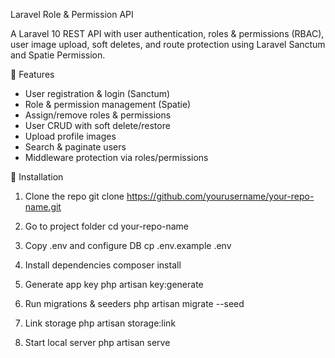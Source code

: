 Laravel Role & Permission API

A Laravel 10 REST API with user authentication, roles & permissions (RBAC), user image upload, soft deletes, and route protection using Laravel Sanctum and Spatie Permission.

🔧 Features

+ User registration & login (Sanctum)
+ Role & permission management (Spatie)
+ Assign/remove roles & permissions
+ User CRUD with soft delete/restore
+ Upload profile images
+ Search & paginate users
+ Middleware protection via roles/permissions

🚀 Installation

1. Clone the repo
git clone https://github.com/yourusername/your-repo-name.git

2. Go to project folder
cd your-repo-name

3. Copy .env and configure DB
cp .env.example .env

4. Install dependencies
composer install

5. Generate app key
php artisan key:generate

6. Run migrations & seeders
php artisan migrate --seed

7. Link storage
php artisan storage:link

8. Start local server
php artisan serve